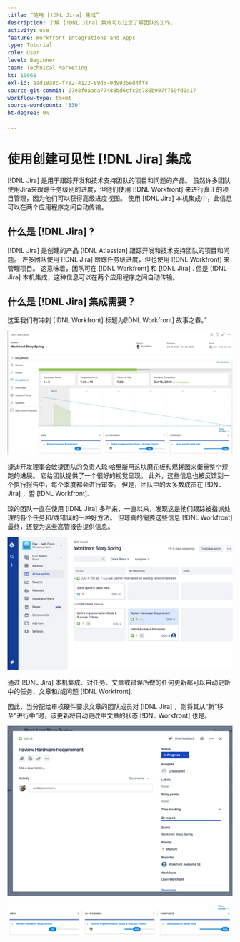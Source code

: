 ```yaml
---
title: “使用 [!DNL Jira] 集成”
description: 了解 [!DNL Jira] 集成可以让您了解团队的工作。
activity: use
feature: Workfront Integrations and Apps
type: Tutorial
role: User
level: Beginner
team: Technical Marketing
kt: 10068
exl-id: aad18a8c-f782-4122-89d5-0d9935ed4ff4
source-git-commit: 27e8f0aada77488bd6cfc2e786b997f759fd0a17
workflow-type: tm+mt
source-wordcount: '330'
ht-degree: 0%

---
```


# 使用创建可见性 [!DNL Jira] 集成

[!DNL Jira]  是用于跟踪开发和技术支持团队的项目和问题的产品。 虽然许多团队使用Jira来跟踪任务级别的进度，但他们使用 [!DNL Workfront] 来进行真正的项目管理，因为他们可以获得高级进度视图。 使用 [!DNL Jira]  本机集成中，此信息可以在两个应用程序之间自动传输。

## 什么是 [!DNL Jira] ?

[!DNL Jira]  是创建的产品 [!DNL Atlassian] 跟踪开发和技术支持团队的项目和问题。 许多团队使用 [!DNL Jira]  跟踪任务级进度，但也使用 [!DNL Workfront] 来管理项目。 这意味着，团队可在 [!DNL Workfront] 和 [!DNL Jira] . 但是 [!DNL Jira]  本机集成，这种信息可以在两个应用程序之间自动传输。

## 什么是 [!DNL Jira]  集成需要？

这里我们有冲刺 [!DNL Workfront] 标题为[!DNL Workfront] 故事之春。”

![情节提要燃尽图](assets/Jira01.png)

捷迪开发理事会敏捷团队的负责人琼·哈里斯用这块磨花板和燃耗图来衡量整个短跑的进展。 它给团队提供了一个很好的视觉呈现。 此外，这些信息也被反馈到一个执行报告中，每个季度都会进行审查。 但是，团队中的大多数成员在 [!DNL Jira] ，否 [!DNL Workfront].

琼的团队一直在使用 [!DNL Jira]  多年来，一直以来，发现这是他们跟踪被指派处理的各个任务和/或错误的一种好方法。 但琼真的需要这些信息 [!DNL Workfront] 最终，还要为这些高管报告提供信息。

![吉拉情节提要](assets/Jira02.png)

通过 [!DNL Jira]  本机集成、对任务、文章或错误所做的任何更新都可以自动更新中的任务、文章和/或问题 [!DNL Workfront].

因此，当分配给审核硬件要求文章的团队成员对 [!DNL Jira] ，则将其从“新”移至“进行中”时，该更新将自动更改中文章的状态 [!DNL Workfront] 也是。

![Jira状态页面](assets/Jira03.png)

![状态列](assets/Jira04.png)

